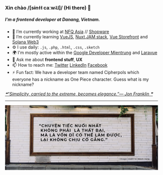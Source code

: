 ### Xin chào /[sɨn˧˧ caːw˨˩]/ (Hi there) 👋

##### I'm a frontend developer at Danang, Vietnam.

- 🏡 I’m currently working at [NFQ Asia](https://www.nfq.asia/) // [Shopware](https://www.shopware.com/en/)
- 🌳 I’m currently learning [VueJS](https://vuejs.org/), [Nuxt](https://nuxtjs.org/),[JAM stack](https://jamstack.org/), [Vue Storefront](https://www.vuestorefront.io/) and [Solana Web3](https://solana-labs.github.io/solana-web3.js/)
- ⚙️ I use daily: `.js`, `.php`, `.html`, `.css`, `.sketch`
- 🌍 I'm mostly active within the [Google Developer Mientrung](https://gdgmientrung.com/) and [Laravue](https://github.com/tuandm/laravue)
- 💬 Ask me about **frontend stuff**, **UX**
- 📫 How to reach me: [Twitter](https://twitter.com/nguyenquangtin) [LinkedIn](https://www.linkedin.com/in/tonytinnguyen/) [Facebook](https://www.facebook.com/nguyenquangtin)
- ⚡ Fun fact: We have a developer team named Cipherpols which everyone has a nickname as One Piece character. Guess what is my nickname?

<a href='https://github.com/marketplace/actions/quote-readme'>
<!--STARTS_HERE_QUOTE_README-->
<i>❝“Simplicity, carried to the extreme, becomes elegance.”— Jon Franklin   ❞</i>
<!--ENDS_HERE_QUOTE_README-->
</a>

---

![Quote](https://raw.githubusercontent.com/nguyenquangtin/nguyenquangtin/master/banner.jpg)
